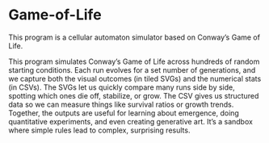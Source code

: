 # Game-of-Life
This program is a cellular automaton simulator based on Conway’s Game of Life.

This program simulates Conway’s Game of Life across hundreds of random starting conditions. Each run evolves for a set number of generations, and we capture both the visual outcomes (in tiled SVGs) and the numerical stats (in CSVs).
The SVGs let us quickly compare many runs side by side, spotting which ones die off, stabilize, or grow. The CSV gives us structured data so we can measure things like survival ratios or growth trends.
Together, the outputs are useful for learning about emergence, doing quantitative experiments, and even creating generative art. It’s a sandbox where simple rules lead to complex, surprising results.

